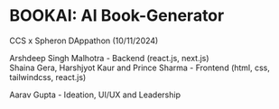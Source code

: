 # BOOKAI: AI Book-Generator
  CCS x Spheron DAppathon (10/11/2024)

Arshdeep Singh Malhotra - Backend (react.js, next.js)
<br>
Shaina Gera, Harshjyot Kaur and Prince Sharma - Frontend (html, css, tailwindcss, react.js)

Aarav Gupta - Ideation, UI/UX and Leadership
